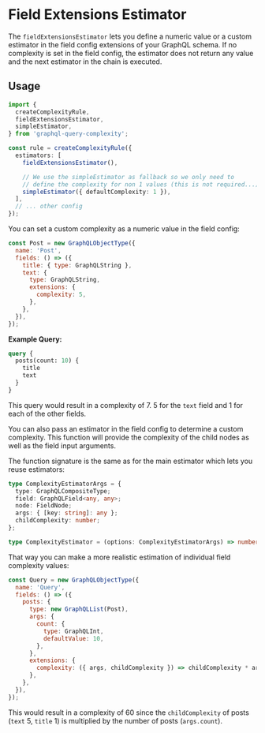 # Field Extensions Estimator

The `fieldExtensionsEstimator` lets you define a numeric value or a custom estimator
in the field config extensions of your GraphQL schema. If no complexity is set in the field config,
the estimator does not return any value and the next estimator in the chain is executed.

## Usage

```typescript
import {
  createComplexityRule,
  fieldExtensionsEstimator,
  simpleEstimator,
} from 'graphql-query-complexity';

const rule = createComplexityRule({
  estimators: [
    fieldExtensionsEstimator(),

    // We use the simpleEstimator as fallback so we only need to
    // define the complexity for non 1 values (this is not required...)
    simpleEstimator({ defaultComplexity: 1 }),
  ],
  // ... other config
});
```

You can set a custom complexity as a numeric value in the field config:

```javascript
const Post = new GraphQLObjectType({
  name: 'Post',
  fields: () => ({
    title: { type: GraphQLString },
    text: {
      type: GraphQLString,
      extensions: {
        complexity: 5,
      },
    },
  }),
});
```

**Example Query:**

```graphql
query {
  posts(count: 10) {
    title
    text
  }
}
```

This query would result in a complexity of 7.
5 for the `text` field and 1 for each of the other fields.

You can also pass an estimator in the field config to determine a custom complexity.
This function will provide the complexity of the child nodes as well as the field input arguments.

The function signature is the same as for the main estimator which lets you reuse estimators:

```typescript
type ComplexityEstimatorArgs = {
  type: GraphQLCompositeType;
  field: GraphQLField<any, any>;
  node: FieldNode;
  args: { [key: string]: any };
  childComplexity: number;
};

type ComplexityEstimator = (options: ComplexityEstimatorArgs) => number | void;
```

That way you can make a more realistic estimation of individual field complexity values:

```javascript
const Query = new GraphQLObjectType({
  name: 'Query',
  fields: () => ({
    posts: {
      type: new GraphQLList(Post),
      args: {
        count: {
          type: GraphQLInt,
          defaultValue: 10,
        },
      },
      extensions: {
        complexity: ({ args, childComplexity }) => childComplexity * args.count,
      },
    },
  }),
});
```

This would result in a complexity of 60 since the `childComplexity` of posts (`text` 5, `title` 1) is multiplied by the
number of posts (`args.count`).
